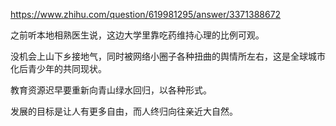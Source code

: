 https://www.zhihu.com/question/619981295/answer/3371388672

之前听本地相熟医生说，这边大学里靠吃药维持心理的比例可观。

没机会上山下乡接地气，同时被网络小圈子各种扭曲的舆情所左右，这是全球城市化后青少年的共同现状。

教育资源迟早要重新向青山绿水回归，以各种形式。

发展的目标是让人有更多自由，而人终归向往亲近大自然。